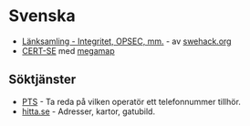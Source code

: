 Svenska
=======

* [Länksamling - Integritet, OPSEC, mm.](https://swehack.org/viewtopic.php?f=19&t=7) - av [swehack.org](https://swehack.org/)
* [CERT-SE](https://www.cert.se/) med [megamap](https://www.cert.se/megamap)

Söktjänster
-----------

* [PTS](http://e-tjanster.pts.se/AcceptCookies.aspx?redirect=%2ftelefoni%2fnummertjanster%2fenskiltnummer) - Ta reda på vilken operatör ett telefonnummer tillhör.
* [hitta.se](https://hitta.se/) - Adresser, kartor, gatubild.

